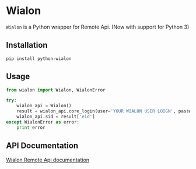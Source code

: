 Wialon
=========

`Wialon` is a Python wrapper for Remote Api. (Now with support for Python 3)

Installation
------------
    pip install python-wialon
    
Usage
-----

```python
from wialon import Wialon, WialonError

try:
    wialon_api = Wialon()
    result = wialon_api.core_login(user='YOUR WIALON USER LOIGN', password='YOUR WIALON USER PASSWORD')
    wialon_api.sid = result['eid']
except WialonError as error:
    print error
```
    
API Documentation
-----------------

[Wialon Remote Api documentation](http://sdk.wialon.com/wiki/en/sidebar/remoteapi/apiref/apiref "Remote Api")
